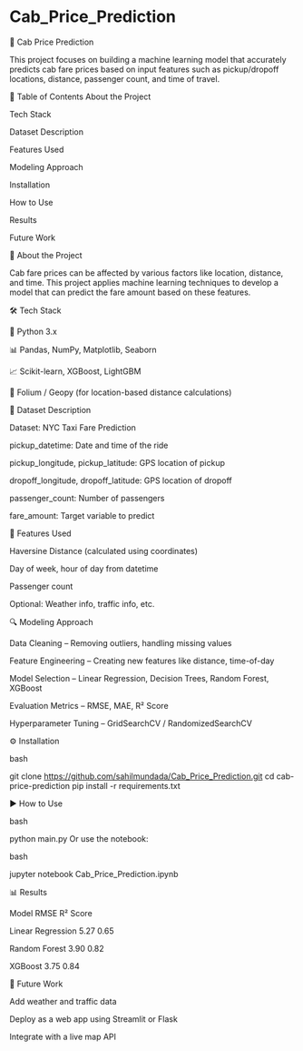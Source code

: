 # Cab_Price_Prediction

🚕 Cab Price Prediction

This project focuses on building a machine learning model that accurately predicts cab fare prices based on input features such as pickup/dropoff locations, distance, passenger count, and time of travel.


📌 Table of Contents
About the Project

Tech Stack

Dataset Description

Features Used

Modeling Approach

Installation

How to Use

Results

Future Work


🧠 About the Project

Cab fare prices can be affected by various factors like location, distance, and time. This project applies machine learning techniques to develop a model that can predict the fare amount based on these features.


🛠 Tech Stack

🐍 Python 3.x

📊 Pandas, NumPy, Matplotlib, Seaborn

📈 Scikit-learn, XGBoost, LightGBM

📍 Folium / Geopy (for location-based distance calculations)


📂 Dataset Description

Dataset: NYC Taxi Fare Prediction

pickup_datetime: Date and time of the ride

pickup_longitude, pickup_latitude: GPS location of pickup

dropoff_longitude, dropoff_latitude: GPS location of dropoff

passenger_count: Number of passengers

fare_amount: Target variable to predict


🧾 Features Used

Haversine Distance (calculated using coordinates)

Day of week, hour of day from datetime

Passenger count

Optional: Weather info, traffic info, etc.


🔍 Modeling Approach

Data Cleaning – Removing outliers, handling missing values

Feature Engineering – Creating new features like distance, time-of-day

Model Selection – Linear Regression, Decision Trees, Random Forest, XGBoost

Evaluation Metrics – RMSE, MAE, R² Score

Hyperparameter Tuning – GridSearchCV / RandomizedSearchCV


⚙️ Installation

bash

git clone https://github.com/sahilmundada/Cab_Price_Prediction.git
cd cab-price-prediction
pip install -r requirements.txt

▶️ How to Use

bash

python main.py
Or use the notebook:

bash

jupyter notebook Cab_Price_Prediction.ipynb


📊 Results

Model	RMSE	R² Score

Linear Regression	5.27	0.65

Random Forest	3.90	0.82

XGBoost	3.75	0.84


🚀 Future Work

Add weather and traffic data

Deploy as a web app using Streamlit or Flask

Integrate with a live map API
